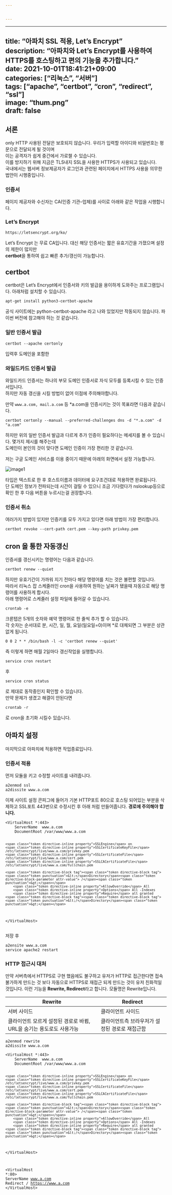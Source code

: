 ```yaml
---


---
```


<hr>
<h2 id="title-아파치-ssl-적용-lets-encryptdescription-아파치와-lets-encrypt를-사용하여-https를-호스팅하고-편의-기능을-추가합니다.date-2021-10-01t1841210900categories-리눅스-서버tags-apache-certbot-cron-redirect-sslimage-thum.pngdraft-false">title: “아파치 SSL 적용, Let’s Encrypt”<br>
description: “아파치와 Let’s Encrypt를 사용하여 HTTPS를 호스팅하고 편의 기능을 추가합니다.”<br>
date: 2021-10-01T18:41:21+09:00<br>
categories: [“리눅스”, “서버”]<br>
tags: [“apache”, “certbot”, “cron”, “redirect”, “ssl”]<br>
image: “thum.png”<br>
draft: false</h2>
<h2 id="서론">서론</h2>
<p>only HTTP 사용된 전달은 보호되지 않습니다. 우리가 입력할 아이디와 비밀번호는 평문으로 전달되게 될 것이며<br>
이는 공격자가 쉽게 중간에서 가로챌 수 있습니다.<br>
이를 방지하기 위해 지금은 TLS내지 SSL을 사용한 HTTPS가 사용되고 있습니다.<br>
국내에서는 웹서버 정보제공자가 로그인과 관련된 페이지에서 HTTPS 사용을 의무한 법안이 시행중입니다.</p>
<h3 id="인증서">인증서</h3>
<p>페이지 제공자와 수신자는 CA(인증 기관–업체)를 사이로 아래와 같은 작업을 시행합니다.</p>
<h3 id="lets-encrypt">Let’s Encrypt</h3>
<pre><code>https://letsencrypt.org/ko/
</code></pre>
<p>Let’s Encrypt 는 무료 CA입니다. 대신 해당 인증서는 짧은 유효기간을 가졌으며 설정의 제한이 많지만<br>
<strong>certbot</strong>을 통하여 쉽고 빠른 추가/갱신이 가능합니다.</p>
<h2 id="certbot">certbot</h2>
<p>certbot은 Let’s Encrypt에서 인증서와 키의 발급을 용이하게 도와주는 프로그램입니다. 아래처럼 설치할 수 있습니다.</p>
<pre class=" language-bash"><code class="prism  language-bash"><span class="token function">apt-get</span> <span class="token function">install</span> python3-certbot-apache
</code></pre>
<p>공식 사이트에는 python-certbot-apache 라고 나와 있었지만 작동되지 않습니다. 파이썬 버전에 참고해야 하는 것 같습니다.</p>
<h3 id="일반-인증서-발급">일반 인증서 발급</h3>
<pre class=" language-bash"><code class="prism  language-bash">certbot --apache certonly
</code></pre>
<p>입력후 도메인을 포함한</p>
<h3 id="와일드카드-인증서-발급">와일드카드 인증서 발급</h3>
<p>와일드카드 인증서는 하나의 부모 도메인 인증서로 자식 모두를 등록시킬 수 있는 인증서입니다.<br>
하지만 자동 갱신을 시킬 방법이 없어 이점에 주의해야합니다.</p>
<p>만약 <code>www.a.com, mail.a.com</code> 등 *a.com을 인증시키는 것이 목표라면 다음과 같습니다.</p>
<pre class=" language-bash"><code class="prism  language-bash">certbot certonly --manual --preferred-challenges dns -d <span class="token string">"*.a.com"</span> -d <span class="token string">"a.com"</span>
</code></pre>
<p>하지만 위의 일반 인증서 발급과 다르게 추가 인증이 필요하다는 메세지를 볼 수 있습니다. 몇가지 제시를 해주는데<br>
도메인이 본인의 것이 맞다면 도메인 인증이 가장 편리한 것 같습니다.</p>
<p>저는 구글 도메인 서비스를 이용 중이기 때문에 아래의 화면에서 설정 가능합니다.</p>
<p><img src="002-google.png" alt="image1"></p>
<p>타입은 텍스트로 한 후 호스트이름과 데이터에 요구조건대로 적용하면 완료됩니다.<br>
단 도메인 정보가 전파되는데 시간이 걸릴 수 있으니 조금 기다렸다가 nslookup등으로 확인 한 후 다음 버튼을 누르시는걸 권장합니다.</p>
<h3 id="인증서-취소">인증서 취소</h3>
<p>여러가지 방법이 있지만 인증키를 모두 가지고 있다면 아래 방법이 가장 편리합니다.</p>
<pre class=" language-bash"><code class="prism  language-bash">certbot revoke --cert-path cert.pem --key-path privkey.pem
</code></pre>
<h2 id="cron-을-통한-자동갱신">cron 을 통한 자동갱신</h2>
<p>인증서를 갱신시키는 명령어는 다음과 같습니다.</p>
<pre class=" language-bash"><code class="prism  language-bash">certbot renew --quiet
</code></pre>
<p>하지만 유효기간이 가까워 지기 전마다 해당 명령어를 치는 것은 불편할 것입니다.<br>
따라서 리눅스 잡 스케줄러인 cron을 사용하여 원하는 날짜가 됐을때 자동으로 해당 명령어를 사용하게 합시다.<br>
아래  명령어로 스케줄러 설정 파일에 들어갈 수 있습니다.</p>
<pre class=" language-bash"><code class="prism  language-bash"><span class="token function">crontab</span> -e
</code></pre>
<p>크론텝은 5개의 숫자와 예약 명령어로 한 줄씩 추가 할 수 있습니다.<br>
각 숫자는 순서대로 분, 시간, 일, 월, 요일(일요일=0)이며 *로 대체되면 그 부분은 상관없게 됩니다.</p>
<pre class=" language-bash"><code class="prism  language-bash">0 0 2 * * /bin/bash -l -c <span class="token string">'certbot renew --quiet'</span>
</code></pre>
<p>즉 이렇게 하면 매월 2일마다 갱신작업을 실행합니다.</p>
<pre class=" language-bash"><code class="prism  language-bash"><span class="token function">service</span> <span class="token function">cron</span> restart
</code></pre>
<p>후</p>
<pre class=" language-bash"><code class="prism  language-bash"><span class="token function">service</span> <span class="token function">cron</span> status
</code></pre>
<p>로 제대로 동작중인지 확인할 수 있습니다.<br>
만약 문제가 생겼고 해결이 안된다면</p>
<pre class=" language-bash"><code class="prism  language-bash"><span class="token function">crontab</span> -r
</code></pre>
<p>로 cron을 초기화 시킬수 있습니다.</p>
<h2 id="아파치-설정">아파치 설정</h2>
<p>마지막으로 아파치에 적용하면 작업종료입니다.</p>
<h3 id="인증서-적용">인증서 적용</h3>
<p>먼저 모듈을 키고 수정할 사이트를 내려줍니다.</p>
<pre class=" language-bash"><code class="prism  language-bash">a2enmod ssl
a2dissite www.a.com
</code></pre>
<p>이제 사이트 설정 콘피그에 들어가 기본 HTTP포트 80으로 호스팅 되어있는 부분을 삭제하고 SSL포트 443번으로 수정시킨 후 아래 처럼 만들어줍니다. <strong>경로에 주의해야 합니다.</strong></p>
<pre class=" language-apacheconf"><code class="prism  language-apacheconf"><span class="token directive-block tag"><span class="token directive-block tag"><span class="token punctuation">&lt;</span>VirtualHost</span><span class="token directive-block-parameter attr-value"> *<span class="token punctuation">:</span>443</span><span class="token punctuation">&gt;</span></span>
    <span class="token directive-inline property">ServerName</span>  www.a.com
    <span class="token directive-inline property">DocumentRoot</span> /var/www/www.a.com

    <span class="token directive-inline property">SSLEngine</span> on
    <span class="token directive-inline property">SSLCertificateKeyFile</span> /etc/letsencrypt/live/www.a.com/privkey.pem
    <span class="token directive-inline property">SSLCertificateFile</span> /etc/letsencrypt/live/www.a.com/cert.pem
    <span class="token directive-inline property">SSLCACertificateFile</span> /etc/letsencrypt/live/www.a.com/fullchain.pem

    <span class="token directive-block tag"><span class="token directive-block tag"><span class="token punctuation">&lt;</span>Directory</span><span class="token directive-block-parameter attr-value"> /</span><span class="token punctuation">&gt;</span></span>
        <span class="token directive-inline property">AllowOverride</span> All
        <span class="token directive-inline property">Options</span> All -Indexes
        <span class="token directive-inline property">Require</span> all granted
    <span class="token directive-block tag"><span class="token directive-block tag"><span class="token punctuation">&lt;/</span>Directory</span><span class="token punctuation">&gt;</span></span>
<span class="token directive-block tag"><span class="token directive-block tag"><span class="token punctuation">&lt;/</span>VirtualHost</span><span class="token punctuation">&gt;</span></span>
</code></pre>
<p>저장 후</p>
<pre class=" language-bash"><code class="prism  language-bash">a2ensite www.a.com
<span class="token function">service</span> apache2 restart
</code></pre>
<h3 id="http-접근시-대처">HTTP 접근시 대처</h3>
<p>만약 서버측에서 HTTPS로 구현 했음에도 불구하고 유저가 HTTP로 접근한다면 접속 불가하게 만드는 것 보다 자동으로 HTTPS로 재접근 되게 만드는 것이 유저 친화적일 것입니다. 이런 기능을 <strong>Rewrite, Redirect</strong>라고 합니다. 모듈명은 Rewrite입니다.</p>

<table>
<thead>
<tr>
<th>Rewrite</th>
<th>Redirect</th>
</tr>
</thead>
<tbody>
<tr>
<td>서버 사이드</td>
<td>클라이언트 사이드</td>
</tr>
<tr>
<td>클라이언트 모르게 설정된 경로로 바뀜, URL을 숨기는 용도로도 사용가능</td>
<td>클라이언트측 브라우저가 설정된 경로로 재접근함</td>
</tr>
</tbody>
</table><pre class=" language-bash"><code class="prism  language-bash">a2enmod rewrite
a2dissite www.a.com
</code></pre>
<pre class=" language-apacheconf"><code class="prism  language-apacheconf"><span class="token directive-block tag"><span class="token directive-block tag"><span class="token punctuation">&lt;</span>VirtualHost</span><span class="token directive-block-parameter attr-value"> *<span class="token punctuation">:</span>443</span><span class="token punctuation">&gt;</span></span>
    <span class="token directive-inline property">ServerName</span>  www.a.com
    <span class="token directive-inline property">DocumentRoot</span> /var/www/www.a.com

    <span class="token directive-inline property">SSLEngine</span> on
    <span class="token directive-inline property">SSLCertificateKeyFile</span> /etc/letsencrypt/live/www.a.com/privkey.pem
    <span class="token directive-inline property">SSLCertificateFile</span> /etc/letsencrypt/live/www.a.com/cert.pem
    <span class="token directive-inline property">SSLCACertificateFile</span> /etc/letsencrypt/live/www.a.com/fullchain.pem

    <span class="token directive-block tag"><span class="token directive-block tag"><span class="token punctuation">&lt;</span>Directory</span><span class="token directive-block-parameter attr-value"> /</span><span class="token punctuation">&gt;</span></span>
        <span class="token directive-inline property">AllowOverride</span> All
        <span class="token directive-inline property">Options</span> All -Indexes
        <span class="token directive-inline property">Require</span> all granted
    <span class="token directive-block tag"><span class="token directive-block tag"><span class="token punctuation">&lt;/</span>Directory</span><span class="token punctuation">&gt;</span></span>
<span class="token directive-block tag"><span class="token directive-block tag"><span class="token punctuation">&lt;/</span>VirtualHost</span><span class="token punctuation">&gt;</span></span>

<span class="token directive-block tag"><span class="token directive-block tag"><span class="token punctuation">&lt;</span>VirtualHost</span><span class="token directive-block-parameter attr-value"> *<span class="token punctuation">:</span>80</span><span class="token punctuation">&gt;</span></span>
        <span class="token directive-inline property">ServerName</span> www.a.com
        <span class="token directive-inline property">Redirect</span> / https://www.a.com
<span class="token directive-block tag"><span class="token directive-block tag"><span class="token punctuation">&lt;/</span>VirtualHost</span><span class="token punctuation">&gt;</span></span>
</code></pre>

